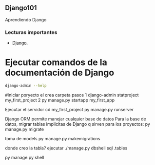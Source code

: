 ## Django101
Aprendiendo Django

### Lecturas importantes
- [Django](https://www.djangoproject.com/).

# Ejecutar comandos de la documentación de Django
```bash
django-admin --help
```

#iniciar poryecto el crea carpeta pasos
1 django-admin statproject my_first_project 
2 py manage.py startapp my_first_app


Ejecutar el servidor
cd my_first_project
py manage.py runserver


Django ORM permite manejar cualquier base de datos
Para la base de datos, migrar tablas implicitas de Django q sirven para los proyectos:
py manage.py migrate

toma de models 
py manage.py makemigrations

donde creo la tabla? 
ejecutar ./manage.py dbshell
sql .tables


py manage.py shell